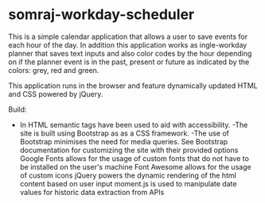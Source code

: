 # somraj-workday-scheduler

This is a simple calendar application that allows a user to save events for each hour of the day. In addition this application works as ingle-workday planner that saves text inputs and also color codes by the hour depending on if the planner event is in the past, present or future as indicated by the colors: grey, red and green.

This application runs in the browser and feature dynamically updated HTML and CSS powered by jQuery.

Build:
- In HTML semantic tags have been used to aid with accessibility.
-The site is built using Bootstrap as as a CSS framework.
-The use of Bootstrap minimises the need for media queries.
See Bootstrap documentation for customizing the site with their provided options
Google Fonts allows for the usage of custom fonts that do not have to be installed on the user's machine
Font Awesome allows for the usage of custom icons
jQuery powers the dynamic rendering of the html content based on user input
moment.js is used to manipulate date values for historic data extraction from APIs